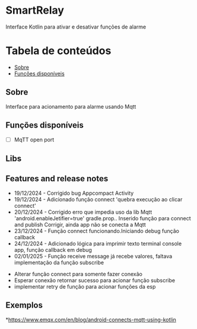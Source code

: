 # SmartRelay
Interface Kotlin para ativar e desativar funções de alarme

Tabela de conteúdos
=================
<!--ts-->
* [Sobre](#Sobre)
* [Funções disponíveis](#Features)

<!--te-->

## Sobre
Interface para acionamento para alarme usando Mqtt

## Funções disponíveis
- [ ] MqTT open port

## Libs

## Features and release notes

- 19/12/2024 - Corrigido bug Appcompact Activity
- 19/12/2024 - Adicionado função connect 'quebra execução ao clicar connect'
- 20/12/2024 - Corrigido erro que impedia uso da lib Mqtt 'android.enableJetifier=true' gradle.prop..
               Inserido função para connect and publish
               Corrigir, ainda app não se conecta a Mqtt
- 23/12/2024 - Função connect funcionando.Iniciando debug função callback
- 24/12/2024 - Adicionado lógica para imprimir texto terminal console app, função callback em debug
- 02/01/2025 - Função receive message já recebe valores, faltava implementação da função subscribe

* Alterar função connect para somente fazer conexão
* Esperar conexão retornar sucesso para acionar função subscribe
* implementar retry de função para acionar funções da esp

## Exemplos

*https://www.emqx.com/en/blog/android-connects-mqtt-using-kotlin